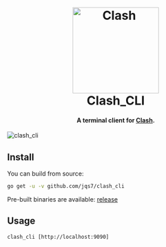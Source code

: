 <h1 align="center">
  <img src="https://github.com/Dreamacro/clash/raw/master/docs/logo.png" alt="Clash" width="200">
  <br>
  Clash_CLI
  <br>
</h1>

<h4 align="center">A terminal client for <a href="https://github.com/Dreamacro/clash">Clash</a>.</h4>

![clash_cli](https://user-images.githubusercontent.com/12208686/54497096-91367080-4931-11e9-9851-93b09b91c161.gif)

## Install

You can build from source:

```sh
go get -u -v github.com/jqs7/clash_cli
```

Pre-built binaries are available: [release](https://github.com/jqs7/clash_cli/releases)

## Usage

`clash_cli [http://localhost:9090]`
